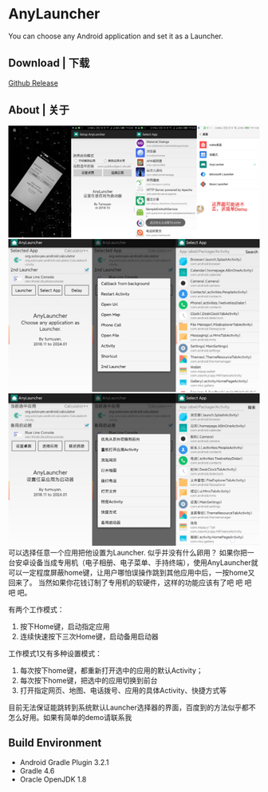 # AnyLauncher
You can choose any Android application and set it as a Launcher.

## Download | 下载
[Github Release](https://github.com/tumuyan/AnyLauncher/releases)

## About | 关于
![](demo.jpg)  
![english](screen_eng.jpg)  
![chinese](screen_chs.jpg)  
可以选择任意一个应用把他设置为Launcher.
似乎并没有什么卵用？
如果你把一台安卓设备当成专用机（电子相册、电子菜单、手持终端），使用AnyLauncher就可以一定程度屏蔽home键，让用户哪怕误操作跳到其他应用中后，一按home又回来了。
当然如果你花钱订制了专用机的软硬件，这样的功能应该有了吧 吧 吧 吧 吧。

有两个工作模式：
1. 按下Home键，启动指定应用
2. 连续快速按下三次Home键，启动备用启动器

工作模式1又有多种设置模式： 
1. 每次按下home键，都重新打开选中的应用的默认Activity；
2. 每次按下home键，把选中的应用切换到前台
3. 打开指定网页、地图、电话拨号、应用的具体Activity、快捷方式等

目前无法保证能跳转到系统默认Launcher选择器的界面，百度到的方法似乎都不怎么好用。如果有简单的demo请联系我


## Build Environment
* Android Gradle Plugin 3.2.1
* Gradle 4.6
* Oracle OpenJDK 1.8